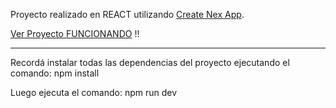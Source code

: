 Proyecto realizado en REACT utilizando [Create Nex App](https://github.com/facebook/create-next-app).

[Ver Proyecto FUNCIONANDO](https://product-hunt-e4547.web.app/) !!
* ** *** **** ***** **** *** ** * 

Recordá instalar todas las dependencias del proyecto ejecutando el comando: npm install

Luego ejecuta el comando: npm run dev